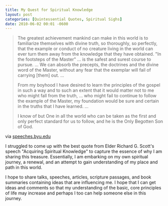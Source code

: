 ```yaml
---
title: My Quest for Spiritual Knowledge
layout: post
categories: [Quintessential Quotes, Spiritual Sighs]
date: 2010-06-02 00:01 -0600
---
```


> The greatest achievement mankind can make in this world is to familiarize themselves with divine truth, so thoroughly, so perfectly, that the example or conduct of no creature living in the world can ever turn them away from the knowledge that they have obtained. "In the footsteps of the Master" ... is the safest and surest course to pursue. ... We can absorb the precepts, the doctrines and the divine word of the Master, without any fear that the exemplar will fail of carrying [them] out. ...
>
> From my boyhood I have desired to learn the principles of the gospel in such a way and to such an extent that it would matter not to me who might fall from the truth, ... who might fail to continue to follow the example of the Master, my foundation would be sure and certain in the truths that I have learned. ...
>
> I know of but One in all the world who can be taken as the first and only perfect standard for us to follow, and he is the Only Begotten Son of God.

via [speeches.byu.edu](https://speeches.byu.edu/talks/richard-g-scott_acquiring-spiritual-knowledge/)

I struggled to come up with the best quote from Elder Richard G. Scott's speech "Acquiring Spiritual Knowledge" to capture the essence of why I am sharing this treasure.  Essentially, I am embarking on my own spiritual journey, a renewal, and an attempt to gain understanding of my place and path in this world.

I hope to share talks, speeches, articles, scripture passages, and book summaries containing ideas that are influencing me.  I hope that I can get ideas and comments so that my understanding of the basic, core principles of life may increase and perhaps I too can help someone else in this journey.
